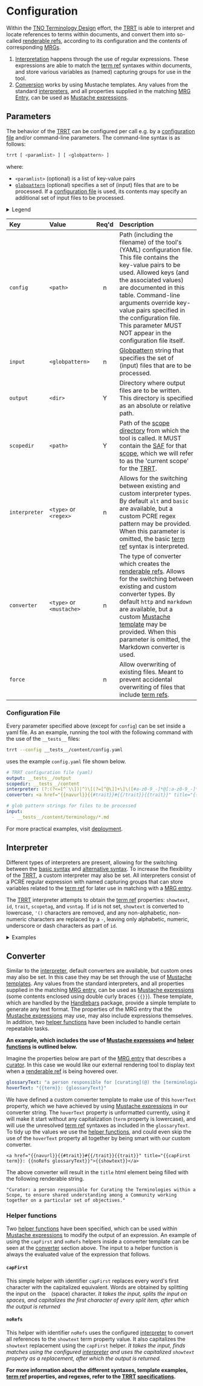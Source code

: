# Configuration

Within the [TNO Terminology Design](@) effort, the [TRRT](@) is able to interpret and locate references to terms within documents, and convert them into so-called [renderable refs](@), according to its configuration and the contents of corresponding [MRGs](mrg@).

1. [Interpretation](#interpreter) happens through the use of regular expressions. These expressions are able to match the [term ref](@) syntaxes within documents, and store various variables as (named) capturing groups for use in the tool.
2. [Conversion](#converter) works by using Mustache templates. Any values from the standard [interpreters](#interpreter), and all properties supplied in the matching [MRG Entry](@), can be used as [Mustache expressions](https://handlebarsjs.com/guide/expressions).

## Parameters
The behavior of the [TRRT](@) can be configured per call e.g. by a [configuration file](#configuration%20file) and/or command-line parameters. The command-line syntax is as follows:

~~~bash
trrt [ <paramlist> ] [ <globpattern> ]
~~~

where:
- `<paramlist>` (optional) is a list of key-value pairs
- [`globpattern`](https://en.wikipedia.org/wiki/Glob_(programming)#Syntax) (optional) specifies a set of (input) files that are to be processed. If a [configuration file](#configuration%20file) is used, its contents may specify an additional set of input files to be processed.

<details>
  <summary>Legend</summary>

The columns in the following table are defined as follows:
1. **`Key`** is the text to be used as a key.
2. **`Value`** represents the kind of value to be used.
3. **`Req'd`** specifies whether (`Y`) or not (`n`) the field is required to be present when the tool is being called. If required, it MUST either be present in the configuration file, or as a command-line parameter.
4. **`Description`** specifies the meaning of the `Value` field, and other things you may need to know, e.g. why it is needed, a required syntax, etc.

</details>

| Key        | Value         | Req'd | Description |
| :--------- | :------------ | :---: | :---------- |
| `config`   | `<path>`        | n | Path (including the filename) of the tool's (YAML) configuration file. This file contains the key-value pairs to be used. Allowed keys (and the associated values) are documented in this table. Command-line arguments override key-value pairs specified in the configuration file. This parameter MUST NOT appear in the configuration file itself. |
| `input`    | `<globpattern>` | n | [Globpattern](https://en.wikipedia.org/wiki/Glob_(programming)#Syntax) string that specifies the set of (input) files that are to be processed. |
| `output`   | `<dir>`         | Y | Directory where output files are to be written. This directory is specified as an absolute or relative path. |
| `scopedir` | `<path>`        | Y | Path of the [scope directory](@) from which the tool is called. It MUST contain the [SAF](@) for that [scope](@), which we will refer to as the 'current scope' for the [TRRT](@). |
| `interpreter` | `<type>` or `<regex>`   | n | Allows for the switching between existing and custom interpreter types. By default `alt` and `basic` are available, but a custom PCRE regex pattern may be provided. When this parameter is omitted, the basic [term ref](@) syntax is interpreted. |
| `converter` | `<type>` or `<mustache>`   | n | The type of converter which creates the [renderable refs](@). Allows for the switching between existing and custom converter types. By default `http` and `markdown` are available, but a custom [Mustache template](https://handlebarsjs.com/guide/) may be provided. When this parameter is omitted, the Markdown converter is used. |
| `force` | | n | Allow overwriting of existing files. Meant to prevent accidental overwriting of files that include [term refs](@). |

### Configuration File
Every parameter specified above (except for `config`) can be set inside a yaml file. As an example, running the tool with the following command with the use of the `__tests__` files: 

```bash
trrt --config __tests__/content/config.yaml
```

uses the example `config.yaml` file shown below.

```yaml
# TRRT configuration file (yaml)
output: __tests__/output
scopedir: __tests__/content
interpreter: (?:(?<=[^`\\])|^)\[(?=[^@\]]+\]\([#a-z0-9_-]*@[:a-z0-9_-]*\))(?<showtext>[^\n\]@]+)\]\((?:(?<id>[a-z0-9_-]*)?(?:#(?<trait>[a-z0-9_-]+))?)?@(?<scopetag>[a-z0-9_-]*)(?::(?<vsntag>[a-z0-9_-]+))?\) # `alt` or `basic` are also valid
converter: <a href="{{navurl}}{{#trait}}#{{/trait}}{{trait}}" title="{{glossaryText}}">{{showtext}}</a> # `http`, `essif` or `markdown` are also valid

# glob pattern strings for files to be processed
input:
  - __tests__/content/terminology/*.md
```

For more practical examples, visit [deployment](deployment).

## Interpreter
Different types of interpreters are present, allowing for the switching between the [basic syntax](/docs/tev2/spec-syntax/term-ref-syntax#basic-syntax) and [alternative syntax](/docs/tev2/spec-syntax/term-ref-syntax#alternative-syntax). To increase the flexibility of the [TRRT](@), a custom interpreter may also be set. All interpreters consist of a PCRE regular expression with named capturing groups that can store variables related to the [term ref](@) for later use in matching with a [MRG entry](@).

The [TRRT](@) interpreter attempts to obtain the [term ref](@) properties: `showtext`, `id`, `trait`, `scopetag`, and `vsntag`. If `id` is not set, `showtext` is converted to lowercase, `'()` characters are removed, and any non-alphabetic, non-numeric characters are replaced by a `-`, leaving only alphabetic, numeric, underscore or dash characters as part of `id`.

<details>
  <summary>Examples</summary>

Setting interpreters mainly allows for the use of different [term ref](@) syntaxes. As long as the basic properties listed above can be obtained from the [term ref](@), any custom interpreter may be set. When a value of a named capturing group is empty, it is filled by the [TRRT](@) with (default) values according to the [specifications](specifications#interpretation-of-the-term-ref). The following examples attempt to illustrate the differences between the default, alternative and custom interpreters. 

<Tabs
  defaultValue="basic"
  values={[
    {label: 'Basic', value: 'basic'},
    {label: 'Alternative', value: 'alternative'},
    {label: 'Custom', value: 'custom'},
  ]}>

<TabItem value="basic">


\[`show text`\](@)\
\[`show text`\](`showtext`@`scopetag`)\
\[`show text`\](`term/id`#`trait`@`scopetag`:`vsntag`)\

The default/basic interpreter uses a regex that can find [term refs](@) using the [basic syntax](/docs/tev2/spec-syntax/term-ref-syntax#basic-syntax) as displayed here above. Not specifying an interpreter, or using `basic` as the value of the interpreter, sets the regex displayed below as the interpreter.

~~~html
(?:(?<=[^`\\])|^)\[(?=[^@\]]+\]\([#a-z0-9_-]*@[:a-z0-9_-]*\))
(?<showtext>[^\n\]@]+)\]\((?:(?<id>[a-z0-9_-]*)?(?:#(?<trait>[a-z0-9_-]+))?)?@(?<scopetag>[a-z0-9_-]*)(?::(?<vsntag>[a-z0-9_-]+))?\)
~~~

The first part of the regex pattern (displayed on the first line) is responsible for finding the start of a term ref using the [basic syntax](/docs/tev2/spec-syntax/term-ref-syntax#basic-syntax). The second part of the regex pattern finds the various parts of the [term ref](@) and stores them as named capturing groups.

</TabItem>
<TabItem value="alternative">

\[`show text`@\]\
\[`show text`@`scopetag`\]\
\[`show text`@`scopetag`:`vsntag`\](`term`#`trait`)

The alternative interpreter uses a regex that can find [term refs](@) using the [alternative syntax](/docs/tev2/spec-syntax/term-ref-syntax#alternative-syntax) as displayed here above. Using `alternative` as the value of the interpreter, sets the regex displayed below as the interpreter.

The alternative syntax moves the `@`-character from the basic syntax within the square brackets. This is particularly useful in the vast majority of cases, where the default processing of `showtext` results in `term`, and `trait` is absent.

~~~html
(?:(?<=[^`\\])|^)\[(?=[^@\]]+@[:a-z0-9_-]*\](?:\([#a-z0-9_-]+\))?)
(?<showtext>[^\n\]@]+?)@(?<scopetag>[a-z0-9_-]*)(?::(?<vsntag>[a-z0-9_-]+?))?\](?:\((?<id>[a-z0-9_-]*)(?:#(?<trait>[a-z0-9_-]+?))?\))?
~~~

Similar to the basis interpreter, the first part of the regex pattern (displayed on the first line) is responsible for finding the start of a term ref and the second part of the regex pattern finds the various parts of the [term ref](@) and stores them as named capturing groups.

</TabItem>
<TabItem value="custom">

\ref{`show text`@}\
\ref{`show text`@`scopetag`}\
\ref{`show text`@`scopetag`:`vsntag`}(`term`#`trait`)

Custom interpreters allow for the ability to use any kind of syntax to obtain the necessary [term ref](@) properties. The lines above show a combination of the `\ref{}` object referencing syntax used in LaTeX and the alternative syntax. Properties of this custom [term ref](@) syntax can be interpreted using the regex pattern below.

```html
(?:(?<=[^`\\])|^)\\ref{(?=[^@\}]+[:a-z0-9_-]*\}?)(?<showtext>[^\n\}@]+?)@(?<scopetag>[a-z0-9_-]*)(?::(?<vsntag>[a-z0-9_-]+?))?\}(?:\((?<id>[a-z0-9_-]*)(?:#(?<trait>[a-z0-9_-]+?))?\))?
```

Writing custom interpreters is a precise task. Please make sure you understand the [specifications](specifications) of the [TRRT](@), and have a solid grasp on using regular expressions.

</TabItem>
</Tabs>

</details>

## Converter
Similar to the [interpreter](#interpreter), default converters are available, but custom ones may also be set. In this case they may be set through the use of [Mustache templates](https://handlebarsjs.com/guide/). Any values from the standard interpreters, and all properties supplied in the matching [MRG entry](@), can be used as [Mustache expressions](https://handlebarsjs.com/guide/expressions) (some contents enclosed using double curly braces `{{}}`). These template, which are handled by the [Handlebars](https://handlebarsjs.com/) package, provide a simple template to generate any text format.
The properties of the MRG entry that the [Mustache expressions](https://handlebarsjs.com/guide/expressions) may use, may also include expressions themselves. In addition, two [helper functions](#helper-functions) have been included to handle certain repeatable tasks.

**An example, which includes the use of [Mustache expressions](https://handlebarsjs.com/guide/expressions) and [helper functions](#helper-functions) is outlined below.**

Imagine the properties below are part of the [MRG entry](@) that describes a [curator](@). In this case we would like our external rendering tool to display text when a [renderable ref](@) is being hovered over.

```yaml
glossaryText: "a person responsible for [curating](@) the [terminologies](@) within a [scope](@), to ensure shared understanding among a [community](@) working together on a particular set of objectives."
hoverText: "{{term}}: {glossaryText}"
```

We have defined a custom converter template to make use of this `hoverText` property, which we have achieved by using [Mustache expressions](https://handlebarsjs.com/guide/expressions) in our converter string. The `hoverText` property is unformatted currently, using it will make it start without any capitalization (`term` property is lowercase), and will use the unresolved [term ref](@) syntaxes as included in the `glossaryText`. To tidy up the values we use the [helper functions](#helper-functions), and could even skip the use of the `hoverText` property all together by being smart with our custom converter.

```Handlebars
<a href="{{navurl}}{{#trait}}#{{/trait}}{{trait}}" title="{{capFirst term}}: {{noRefs glossaryText}}">{{showtext}}</a>
```

The above converter will result in the `title` html element being filled with the following renderable string.

```
"Curator: a person responsible for Curating the Terminologies within a Scope, to ensure shared understanding among a Community working together on a particular set of objectives."
```

### Helper functions
Two [helper functions](https://handlebarsjs.com/guide/expressions.html#helpers) have been specified, which can be used within [Mustache expressions](https://handlebarsjs.com/guide/expressions) to modify the output of an expression. An example of using the `capFirst` and `noRefs` helpers inside a converter template can be seen at the [converter](#converter) section above. The input to a helper function is always the evaluated value of the expression that follows.

#### `capFirst`
This simple helper with identifier `capFirst` replaces every word's first character with the capitalized equivalent. Words are obtained by splitting the input on the ` ` (space) character. *It takes the input, splits the input on spaces, and capitalizes the first character of every split item, after which the output is returned*

#### `noRefs`
This helper with identifier `noRefs` uses the configured [interpreter](#interpreter) to convert all references to the `showtext` term property value. It also capitalizes the `showtext` replacement using the `capFirst` helper. *It takes the input, finds matches using the configured [interpreter](#interpreter) and uses the capitalized `showtext` property as a replacement, after which the output is returned.*

**For more information about the different syntaxes, template examples, [term ref](@) properties, and regexes, refer to the [TRRT](@) [specifications](link-to-specifications).**